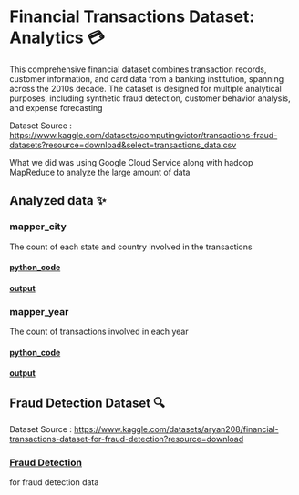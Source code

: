 # Financial Transactions Dataset: Analytics 💳
This comprehensive financial dataset combines transaction records, customer information, and card data from a banking institution, spanning across the 2010s decade. The dataset is designed for multiple analytical purposes, including synthetic fraud detection, customer behavior analysis, and expense forecasting

Dataset Source : https://www.kaggle.com/datasets/computingvictor/transactions-fraud-datasets?resource=download&select=transactions_data.csv

What we did was using Google Cloud Service along with hadoop MapReduce to analyze the large amount of data 

## Analyzed data ✨
### mapper_city
The count of each state and country involved in the transactions 
#### [python_code](./mapper_city.py)
#### [output](./outputs/output_part-city.txt)

### mapper_year
The count of transactions involved in each year 
#### [python_code](./mapper_year.py)
#### [output](./outputs/output_part-year.txt)

## Fraud Detection Dataset 🔍
Dataset Source : https://www.kaggle.com/datasets/aryan208/financial-transactions-dataset-for-fraud-detection?resource=download

### [Fraud Detection](./Fraud%20Detection/)
for fraud detection data 